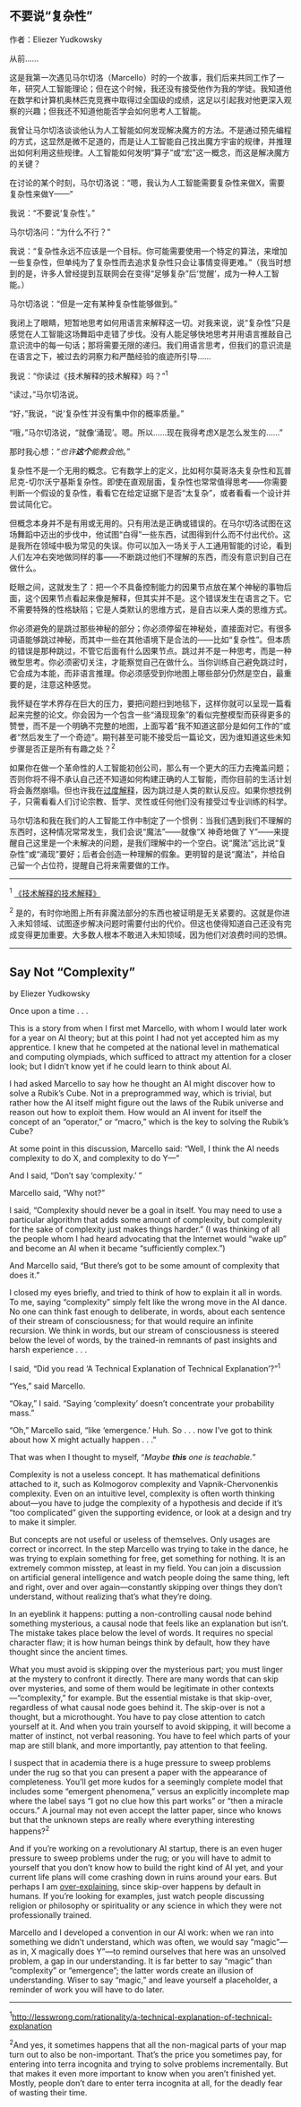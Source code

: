 ## 不要说“复杂性”

作者：Eliezer Yudkowsky

从前……

这是我第一次遇见马尔切洛（Marcello）时的一个故事，我们后来共同工作了一年，研究人工智能理论；但在这个时候，我还没有接受他作为我的学徒。我知道他在数学和计算机奥林匹克竞赛中取得过全国级的成绩，这足以引起我对他更深入观察的兴趣；但我还不知道他能否学会如何思考人工智能。

我曾让马尔切洛谈谈他认为人工智能如何发现解决魔方的方法。不是通过预先编程的方式，这显然是微不足道的，而是让人工智能自己找出魔方宇宙的规律，并推理出如何利用这些规律。人工智能如何发明“算子”或“宏”这一概念，而这是解决魔方的关键？

在讨论的某个时刻，马尔切洛说：“嗯，我认为人工智能需要复杂性来做X，需要复杂性来做Y——”

我说：“不要说‘复杂性’。”

马尔切洛问：“为什么不行？”

我说：“复杂性永远不应该是一个目标。你可能需要使用一个特定的算法，来增加一些复杂性，但单纯为了复杂性而去追求复杂性只会让事情变得更难。”（我当时想到的是，许多人曾经提到互联网会在变得“足够复杂”后‘觉醒’，成为一种人工智能。）

马尔切洛说：“但是一定有某种复杂性能够做到。”

我闭上了眼睛，短暂地思考如何用语言来解释这一切。对我来说，说“复杂性”只是感觉在人工智能这场舞蹈中走错了步伐。没有人能足够快地思考并用语言推敲自己意识流中的每一句话；那将需要无限的递归。我们用语言思考，但我们的意识流是在语言之下，被过去的洞察力和严酷经验的痕迹所引导……

我说：“你读过《技术解释的技术解释》吗？”<sup>1</sup>

“读过，”马尔切洛说。

“好，”我说，“说‘复杂性’并没有集中你的概率质量。”

“哦，”马尔切洛说，“就像‘涌现’。嗯。所以……现在我得考虑X是怎么发生的……”

那时我心想：“*也许**这个**能教会他*。”

复杂性不是一个无用的概念。它有数学上的定义，比如柯尔莫哥洛夫复杂性和瓦普尼克-切尔沃宁基斯复杂性。即使在直观层面，复杂性也常常值得思考——你需要判断一个假设的复杂性，看看它在给定证据下是否“太复杂”，或者看看一个设计并尝试简化它。

但概念本身并不是有用或无用的。只有用法是正确或错误的。在马尔切洛试图在这场舞蹈中迈出的步伐中，他试图“白得”一些东西，试图得到什么而不付出代价。这是我所在领域中极为常见的失误。你可以加入一场关于人工通用智能的讨论，看到人们左冲右突地做同样的事——不断跳过他们不理解的东西，而没有意识到自己在做什么。

眨眼之间，这就发生了：把一个不具备控制能力的因果节点放在某个神秘的事物后面，这个因果节点看起来像是解释，但其实并不是。这个错误发生在语言之下。它不需要特殊的性格缺陷；它是人类默认的思维方式，是自古以来人类的思维方式。

你必须避免的是跳过那些神秘的部分；你必须停留在神秘处，直接面对它。有很多词语能够跳过神秘，而其中一些在其他语境下是合法的——比如“复杂性”。但本质的错误是那种跳过，不管它后面有什么因果节点。跳过并不是一种思考，而是一种微型思考。你必须密切关注，才能察觉自己在做什么。当你训练自己避免跳过时，它会成为本能，而非语言推理。你必须感受到你地图上哪些部分仍然是空白，最重要的是，注意这种感觉。

我怀疑在学术界存在巨大的压力，要把问题扫到地毯下，这样你就可以呈现一篇看起来完整的论文。你会因为一个包含一些“涌现现象”的看似完整模型而获得更多的赞誉，而不是一个明确不完整的地图，上面写着“我不知道这部分是如何工作的”或者“然后发生了一个奇迹”。期刊甚至可能不接受后一篇论文，因为谁知道这些未知步骤是否正是所有有趣之处？<sup>2</sup>

如果你在做一个革命性的人工智能初创公司，那么有一个更大的压力去掩盖问题；否则你将不得不承认自己还不知道如何构建正确的人工智能，而你目前的生活计划将会轰然崩塌。但也许我在[过度解释](https://www.lesswrong.com/rationality/correspondence-bias)，因为跳过是人类的默认反应。如果你想找例子，只需看看人们讨论宗教、哲学、灵性或任何他们没有接受过专业训练的科学。

马尔切洛和我在我们的人工智能工作中制定了一个惯例：当我们遇到我们不理解的东西时，这种情况常常发生，我们会说“魔法”——就像“X 神奇地做了 Y”——来提醒自己这里是一个未解决的问题，是我们理解中的一个空白。说“魔法”远比说“复杂性”或“涌现”要好；后者会创造一种理解的假象。更明智的是说“魔法”，并给自己留一个占位符，提醒自己将来需要做的工作。

---

<sup>1</sup> [《技术解释的技术解释》](http://lesswrong.com/rationality/a-technical-explanation-of-technical-explanation)

<sup>2</sup> 是的，有时你地图上所有非魔法部分的东西也被证明是无关紧要的。这就是你进入未知领域、试图逐步解决问题时需要付出的代价。但这也使得知道自己还没有完成变得更加重要。大多数人根本不敢进入未知领域，因为他们对浪费时间的恐惧。

---

## Say Not “Complexity”

by Eliezer Yudkowsky

Once upon a time . . .

This is a story from when I first met Marcello, with whom I would later work for a year on AI theory; but at this point I had not yet accepted him as my apprentice. I knew that he competed at the national level in mathematical and computing olympiads, which sufficed to attract my attention for a closer look; but I didn’t know yet if he could learn to think about AI.

I had asked Marcello to say how he thought an AI might discover how to solve a Rubik’s Cube. Not in a preprogrammed way, which is trivial, but rather how the AI itself might figure out the laws of the Rubik universe and reason out how to exploit them. How would an AI invent for itself the concept of an “operator,” or “macro,” which is the key to solving the Rubik’s Cube?

At some point in this discussion, Marcello said: “Well, I think the AI needs complexity to do X, and complexity to do Y—”

And I said, “Don’t say ‘complexity.’ ”

Marcello said, “Why not?”

I said, “Complexity should never be a goal in itself. You may need to use a particular algorithm that adds some amount of complexity, but complexity for the sake of complexity just makes things harder.” (I was thinking of all the people whom I had heard advocating that the Internet would “wake up” and become an AI when it became “sufficiently complex.”)

And Marcello said, “But there’s got to be some amount of complexity that does it.”

I closed my eyes briefly, and tried to think of how to explain it all in words. To me, saying “complexity” simply felt like the wrong move in the AI dance. No one can think fast enough to deliberate, in words, about each sentence of their stream of consciousness; for that would require an infinite recursion. We think in words, but our stream of consciousness is steered below the level of words, by the trained-in remnants of past insights and harsh experience . . .

I said, “Did you read ‘A Technical Explanation of Technical Explanation’?”<sup>1</sup>

“Yes,” said Marcello.

“Okay,” I said. “Saying ‘complexity’ doesn’t concentrate your probability mass.”

“Oh,” Marcello said, “like ‘emergence.’ Huh. So . . . now I’ve got to think about how X might actually happen . . .”

That was when I thought to myself, “_Maybe **this** one is teachable._”

Complexity is not a useless concept. It has mathematical definitions attached to it, such as Kolmogorov complexity and Vapnik-Chervonenkis complexity. Even on an intuitive level, complexity is often worth thinking about—you have to judge the complexity of a hypothesis and decide if it’s “too complicated” given the supporting evidence, or look at a design and try to make it simpler.

But concepts are not useful or useless of themselves. Only usages are correct or incorrect. In the step Marcello was trying to take in the dance, he was trying to explain something for free, get something for nothing. It is an extremely common misstep, at least in my field. You can join a discussion on artificial general intelligence and watch people doing the same thing, left and right, over and over again—constantly skipping over things they don’t understand, without realizing that’s what they’re doing.

In an eyeblink it happens: putting a non-controlling causal node behind something mysterious, a causal node that feels like an explanation but isn’t. The mistake takes place below the level of words. It requires no special character flaw; it is how human beings think by default, how they have thought since the ancient times.

What you must avoid is skipping over the mysterious part; you must linger at the mystery to confront it directly. There are many words that can skip over mysteries, and some of them would be legitimate in other contexts—“complexity,” for example. But the essential mistake is that skip-over, regardless of what causal node goes behind it. The skip-over is not a thought, but a microthought. You have to pay close attention to catch yourself at it. And when you train yourself to avoid skipping, it will become a matter of instinct, not verbal reasoning. You have to feel which parts of your map are still blank, and more importantly, pay attention to that feeling.

I suspect that in academia there is a huge pressure to sweep problems under the rug so that you can present a paper with the appearance of completeness. You’ll get more kudos for a seemingly complete model that includes some “emergent phenomena,” versus an explicitly incomplete map where the label says “I got no clue how this part works” or “then a miracle occurs.” A journal may not even accept the latter paper, since who knows but that the unknown steps are really where everything interesting happens?<sup>2</sup>

And if you’re working on a revolutionary AI startup, there is an even huger pressure to sweep problems under the rug; or you will have to admit to yourself that you don’t know how to build the right kind of AI yet, and your current life plans will come crashing down in ruins around your ears. But perhaps I am [over-explaining](https://www.lesswrong.com/rationality/correspondence-bias), since skip-over happens by default in humans. If you’re looking for examples, just watch people discussing religion or philosophy or spirituality or any science in which they were not professionally trained.

Marcello and I developed a convention in our AI work: when we ran into something we didn’t understand, which was often, we would say “magic”—as in, X magically does Y”—to remind ourselves that here was an unsolved problem, a gap in our understanding. It is far better to say “magic” than “complexity” or “emergence”; the latter words create an illusion of understanding. Wiser to say “magic,” and leave yourself a placeholder, a reminder of work you will have to do later.

---

<sup>1</sup>http://lesswrong.com/rationality/a-technical-explanation-of-technical-explanation

<sup>2</sup>And yes, it sometimes happens that all the non-magical parts of your map turn out to also be non-important. That’s the price you sometimes pay, for entering into terra incognita and trying to solve problems incrementally. But that makes it even more important to know when you aren’t finished yet. Mostly, people don’t dare to enter terra incognita at all, for the deadly fear of wasting their time.